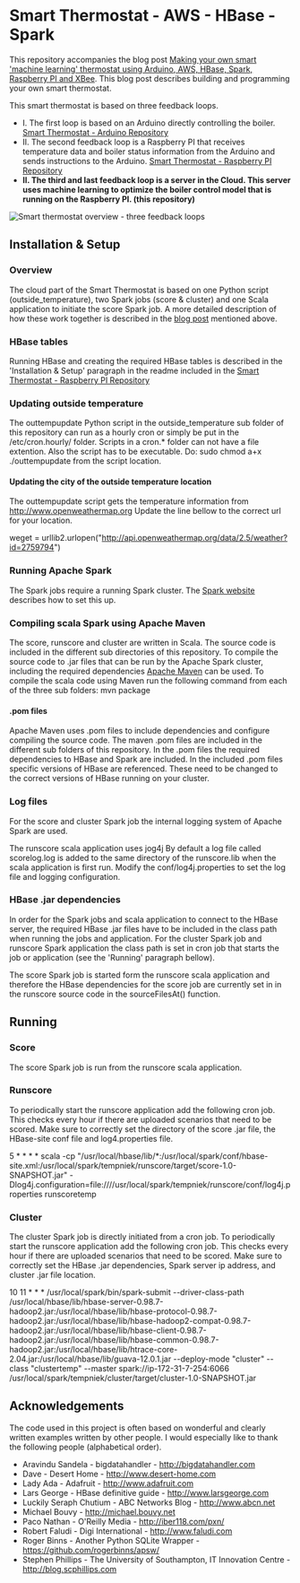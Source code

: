 # Smart Thermostat - AWS - HBase - Spark

This repository accompanies the blog post [Making your own smart 'machine learning' thermostat using Arduino, AWS, HBase, Spark, Raspberry PI and XBee](http://niektemme.com/2015/08/09/smart-thermostat/). This blog post describes building and programming your own smart thermostat. 

This smart thermostat is based on three feedback loops. 
- I. The first loop is based on an Arduino directly controlling the boiler. [Smart Thermostat - Arduino Repository](https://github.com/niektemme/smarttherm-arduino)
- II. The second feedback loop is a Raspberry PI that receives temperature data and boiler status information from the Arduino and sends instructions to the Arduino. [Smart Thermostat - Raspberry PI Repository](https://github.com/niektemme/smarttherm-rpi)
- **II. The third and last feedback loop is a server in the Cloud. This server uses machine learning to optimize the boiler control model that is running on the Raspberry PI. (this repository)**

![Smart thermostat overview - three feedback loops](https://niektemme.files.wordpress.com/2015/07/schema_loop3.png)

## Installation & Setup

### Overview
The cloud part of the Smart Thermostat is based on one Python script (outside_temperature), two Spark jobs (score & cluster) and one Scala application to initiate the score Spark job. A more detailed description of how these work together is described in the [blog post](http://niektemme.com/2015/08/09/smart-thermostat/) mentioned above. 

### HBase tables
Running HBase and creating the required HBase tables is described in the 'Installation & Setup' paragraph in the readme included in the [Smart Thermostat - Raspberry PI Repository](https://github.com/niektemme/smarttherm-rpi)

### Updating outside temperature
The outtempupdate Python script in the outside_temperature sub folder of this repository can run as a hourly cron or simply be put in the /etc/cron.hourly/ folder. Scripts in a cron.* folder can not have a file extention. Also the script has to be executable. Do: sudo chmod a+x ./outtempupdate from the script location.

#### Updating the city of the outside temperature location
The outtempupdate script gets the temperature information from http://www.openweathermap.org Update the line bellow to the correct url for your location.

weget = urllib2.urlopen("http://api.openweathermap.org/data/2.5/weather?id=2759794")

### Running Apache Spark
The Spark jobs require a running Spark cluster. The [Spark website](https://spark.apache.org/docs/latest/cluster-overview.html) describes how to set this up.

### Compiling scala Spark using Apache Maven
The score, runscore and cluster are written in Scala. The source code is included in the different sub directories of this repository. To compile the source code to .jar files that can be run by the Apache Spark cluster, including the required dependencies [Apache Maven](http://maven.apache.org) can be used. To compile the scala code using Maven run the following command from each of the three sub folders: mvn package

#### .pom files
Apache Maven uses .pom files to include dependencies and configure compiling the source code.
The maven .pom files are included in the different sub folders of this repository. In the .pom files the required dependencies to HBase and Spark are included. In the included .pom files specific versions of HBase are referenced. These need to be changed to the correct versions of HBase running on your cluster.

### Log files
For the score and cluster Spark job the internal logging system of Apache Spark are used.

The runscore scala application uses jog4j By default a log file called scorelog.log is added to the same directory of the runscore.lib when the scala application is first run. Modify the conf/log4j.properties to set the log file and logging configuration.

### HBase .jar dependencies
In order for the Spark jobs and scala application to connect to the HBase server, the required HBase .jar files have to be included in the class path when running the jobs and application. For the cluster Spark job and runscore Spark application the class path is set in cron job that starts the job or application (see the 'Running' paragraph bellow).

The score Spark job is started form the runscore scala application and therefore the HBase dependencies for the score job are currently set in in the runscore source code in the sourceFilesAt() function. 

## Running

### Score
The score Spark job is run from the runscore scala application.

### Runscore
To periodically start the runscore application add the following cron job. This checks every hour if there are uploaded scenarios that need to be scored. Make sure to correctly set the directory of the score .jar file, the HBase-site conf file and log4.properties file.

5 * * * * scala -cp "/usr/local/hbase/lib/*:/usr/local/spark/conf/hbase-site.xml:/usr/local/spark/tempniek/runscore/target/score-1.0-SNAPSHOT.jar" -Dlog4j.configuration=file:////usr/local/spark/tempniek/runscore/conf/log4j.properties runscoretemp

### Cluster
The cluster Spark job is directly initiated from a cron job. To periodically start the runscore application add the following cron job. This checks every hour if there are uploaded scenarios that need to be scored. Make sure to correctly set the HBase .jar dependencies, Spark server ip address, and cluster .jar file location.

10 11 * * * /usr/local/spark/bin/spark-submit --driver-class-path /usr/local/hbase/lib/hbase-server-0.98.7-hadoop2.jar:/usr/local/hbase/lib/hbase-protocol-0.98.7-hadoop2.jar:/usr/local/hbase/lib/hbase-hadoop2-compat-0.98.7-hadoop2.jar:/usr/local/hbase/lib/hbase-client-0.98.7-hadoop2.jar:/usr/local/hbase/lib/hbase-common-0.98.7-hadoop2.jar:/usr/local/hbase/lib/htrace-core-2.04.jar:/usr/local/hbase/lib/guava-12.0.1.jar --deploy-mode "cluster" --class "clustertemp" --master spark://ip-172-31-7-254:6066 /usr/local/spark/tempniek/cluster/target/cluster-1.0-SNAPSHOT.jar


## Acknowledgements
The code used in this project is often based on wonderful and clearly written examples written by other people. I would especially like to thank the following people (alphabetical order).

- Aravindu Sandela - bigdatahandler - http://bigdatahandler.com
- Dave - Desert Home - http://www.desert-home.com
- Lady Ada - Adafruit - http://www.adafruit.com
- Lars George - HBase definitive guide - http://www.larsgeorge.com
- Luckily Seraph Chutium - ABC Networks Blog - http://www.abcn.net
- Michael Bouvy - http://michael.bouvy.net
- Paco Nathan - O'Reilly Media - http://iber118.com/pxn/
- Robert Faludi - Digi International - http://www.faludi.com
- Roger Binns - Another Python SQLite Wrapper - https://github.com/rogerbinns/apsw/
- Stephen Phillips - The University of Southampton, IT Innovation Centre  - http://blog.scphillips.com
